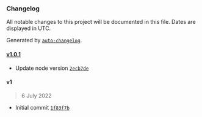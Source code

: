 ### Changelog

All notable changes to this project will be documented in this file. Dates are displayed in UTC.

Generated by [`auto-changelog`](https://github.com/CookPete/auto-changelog).

#### [v1.0.1](https://github.com/felixmosh/sifter-comment-github-action/compare/v1...v1.0.1)

- Update node version [`2ecb7de`](https://github.com/felixmosh/sifter-comment-github-action/commit/2ecb7defec9253c601d996425ef42c2fc35b246d)

#### v1

> 6 July 2022

- Initial commit [`1f83f7b`](https://github.com/felixmosh/sifter-comment-github-action/commit/1f83f7b4b4078d017ee43f5a62ae46faceb79516)
